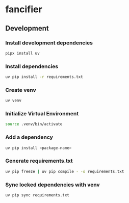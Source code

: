 # fancifier

## Development

### Install development dependencies

```bash
pipx install uv
```

### Install dependencies

```bash
uv pip install -r requirements.txt
```

### Create venv

```bash
uv venv
```

### Initialize Virtual Environment

```bash
source .venv/bin/activate
```

### Add a dependency

```bash
uv pip install <package-name>
```

### Generate requirements.txt

```bash
uv pip freeze | uv pip compile - -o requirements.txt
```

### Sync locked dependencies with venv

```bash
uv pip sync requirements.txt
```
